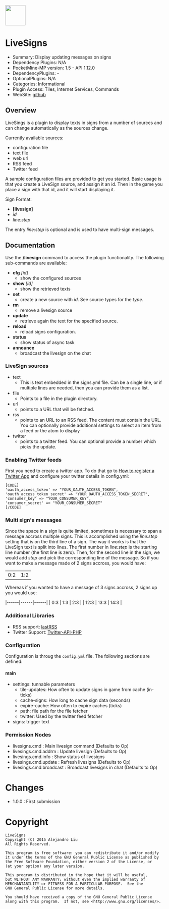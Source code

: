 <img src="https://raw.githubusercontent.com/alejandroliu/bad-plugins/master/Media/rss.png" style="width:64px;height:64px" width="64" height="64"/>

# LiveSigns

* Summary: Display updating messages on signs
* Dependency Plugins: N/A
* PocketMine-MP version: 1.5 - API 1.12.0
* DependencyPlugins: -
* OptionalPlugins: N/A
* Categories: Informational
* Plugin Access: Tiles, Internet Services, Commands
* WebSite: [github](https://github.com/alejandroliu/bad-plugins/tree/master/RssSigns)

## Overview

LiveSings is a plugin to display texts in signs from a number of
sources and can change automatically as the sources change.

Currently available sources:

* configuration file
* text file
* web url
* RSS feed
* Twitter feed

A sample configuration files are provided to get you started.  Basic
usage is that you create a LiveSign source, and assign it an id.  Then
in the game you place a sign with that id, and it will start
displaying it.

Sign Format:

* **[livesign]**
* _id_
* _line:step_

The entry _line:step_ is optional and is used to have multi-sign
messages.

## Documentation

Use the **/livesign** command to access the plugin functionality.  The following sub-commands are available:

* **cfg** _[id]_
   * show the configured sources
* **show** _[id]_
   * show the retrieved texts
* **set** _<id>_ _<type>_ _<content>_
   * create a new source with _id_.  See source types for the _type_.
* **rm** _<id>_
   * remove a livesign source
* **update** _<id>_
   * retrieve again the text for the specified source.
* **reload** _<id>_
   * reload signs configuration.
* **status**
   * show status of async task
* **announce** _<id>_
   * broadcast the livesign on the chat

### LiveSign sources

* text
  * This is text embedded in the signs.yml file.  Can be
     a single line, or if multiple lines are needed, then
    you can provide them as a list.
* file
  * Points to a file in the plugin directory.
* url
  * points to a URL that will be fetched.
* rss
  * points to an URL to an RSS feed.  The content
     must contain the URL.  You can optionally provide
     additional settings to select an item from a feed or
     the atom to display
* twitter
  * points to a twitter feed.  You can optional provide
     a number which picks the update.

### Enabling Twitter feeds

First you need to create a twitter app.  To do that go to
[How to register a Twitter App](http://iag.me/socialmedia/how-to-create-a-twitter-app-in-8-easy-steps/)
and configure your twitter details in config.yml:

```
[CODE]
'oauth_access_token' => "YOUR_OAUTH_ACCESS_TOKEN",
'oauth_access_token_secret' => "YOUR_OAUTH_ACCESS_TOKEN_SECRET",
'consumer_key' => "YOUR_CONSUMER_KEY",
'consumer_secret' => "YOUR_CONSUMER_SECRET"
[/CODE]
```

### Multi sign's messages

Since the space in a sign is quite limited, sometimes is necessary to
span a message accross multiple signs.  This is accomplished using the
_line:step_ setting that is on the third line of a sign.  The way it
works is that the LiveSign text is split into lines.  The first number
in _line:step_ is the starting line number (the first line is zero).
Then, for the second line in the sign, we would add _step_ and pick
the corresponding line of the message.  So if you want to make a
message made of 2 signs accross, you would have:

|     |     |
|-----|-----|
| 0:2 | 1:2 |

Whereas if you wanted to have a message of 3 signs accross, 2 signs
up you would use:

|------|------|------|
| 0:3  | 1:3  | 2:3  |
| 12:3 | 13:3 | 14:3 |

### Additional Libraries

* RSS support: [lastRSS](http://lastrss.webdot.cz/)
* Twitter Support: [Twitter-API-PHP](http://github.com/j7mbo/twitter-api-php)

### Configuration

Configuration is throug the `config.yml` file.
The following sections are defined:

#### main

*  settings: tunnable parameters
	*  tile-updates: How often to update signs in game from cache (in-ticks)
	*  cache-signs: How long to cache sign data (seconds)
	*  expire-cache: How often to expire caches (ticks)
	*  path: file path for the file fetcher
	*  twitter: Used by the twitter feed fetcher
*  signs: trigger text


### Permission Nodes

* livesigns.cmd : Main livesign command
  (Defaults to Op)
* livesings.cmd.addrm : Update livesign
  (Defaults to Op)
* livesings.cmd.info : Show status of livesigns
* livesings.cmd.update : Refresh livesigns
  (Defaults to Op)
* livesings.cmd.broadcast : Broadcast livesigns in chat
  (Defaults to Op)


# Changes

* 1.0.0 : First submission

# Copyright

    LiveSigns
    Copyright (C) 2015 Alejandro Liu
    All Rights Reserved.

    This program is free software: you can redistribute it and/or modify
    it under the terms of the GNU General Public License as published by
    the Free Software Foundation, either version 2 of the License, or
    (at your option) any later version.

    This program is distributed in the hope that it will be useful,
    but WITHOUT ANY WARRANTY; without even the implied warranty of
    MERCHANTABILITY or FITNESS FOR A PARTICULAR PURPOSE.  See the
    GNU General Public License for more details.

    You should have received a copy of the GNU General Public License
    along with this program.  If not, see <http://www.gnu.org/licenses/>.

